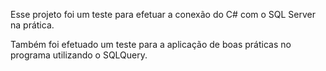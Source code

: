 Esse projeto foi um teste para efetuar a conexão do C# com o SQL Server na prática.

Também foi efetuado um teste para a aplicação de boas práticas no programa utilizando o SQLQuery.
